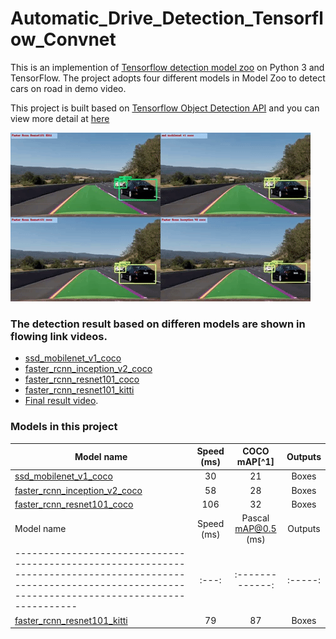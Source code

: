 # Automatic_Drive_Detection_Tensorflow_Convnet

This is an implemention of [Tensorflow detection model zoo](https://github.com/tensorflow/models/blob/master/research/object_detection/g3doc/detection_model_zoo.md) on Python 3 and TensorFlow. The project adopts four different models in Model Zoo to detect cars on road in demo video. 

This project is built based on [Tensorflow Object Detection API](https://github.com/tensorflow/models/tree/master/research/object_detection) and you can view more detail at [here](https://github.com/tensorflow/models/tree/master/research/object_detection)

[![](result.gif)](https://www.youtube.com/watch?v=Pv2qcNR-PMs)

### The detection result based on differen models are shown in flowing link videos.
* [ssd_mobilenet_v1_coco](https://www.youtube.com/watch?v=_FdxI0RpHbg)
* [faster_rcnn_inception_v2_coco](https://www.youtube.com/watch?v=79PWOKpy6XQ)
* [faster_rcnn_resnet101_coco](https://www.youtube.com/watch?v=ZAY3yhbmrcY)
* [faster_rcnn_resnet101_kitti](https://www.youtube.com/watch?v=dfwRU9bO6Yk)
* [Final result video](https://www.youtube.com/watch?v=Pv2qcNR-PMs).

### Models in this project
| Model name  | Speed (ms) | COCO mAP[^1] | Outputs |
| ------------ | :--------------: | :--------------: | :-------------: |
| [ssd_mobilenet_v1_coco](http://download.tensorflow.org/models/object_detection/ssd_mobilenet_v1_coco_2017_11_17.tar.gz) | 30 | 21 | Boxes |
| [faster_rcnn_inception_v2_coco](http://download.tensorflow.org/models/object_detection/faster_rcnn_inception_v2_coco_2018_01_28.tar.gz) | 58 | 28 | Boxes |
| [faster_rcnn_resnet101_coco](http://download.tensorflow.org/models/object_detection/faster_rcnn_resnet101_coco_2018_01_28.tar.gz) | 106 | 32 | Boxes |
Model name                                                                                                                                                        | Speed (ms) | Pascal mAP@0.5 (ms) | Outputs
----------------------------------------------------------------------------------------------------------------------------------------------------------------- | :---: | :-------------: | :-----:
[faster_rcnn_resnet101_kitti](http://download.tensorflow.org/models/object_detection/faster_rcnn_resnet101_kitti_2018_01_28.tar.gz) | 79  | 87              | Boxes

